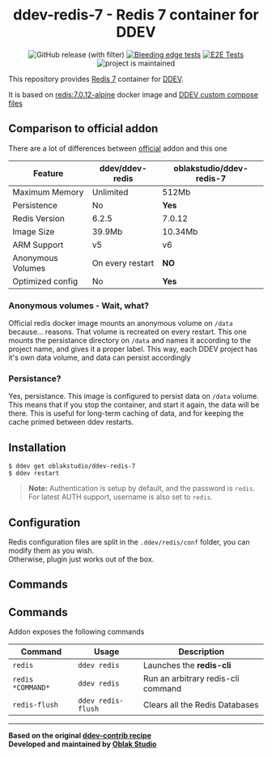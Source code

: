 <div align="center">

# ddev-redis-7 - Redis 7 container for DDEV

![GitHub release (with filter)](https://img.shields.io/github/v/release/oblakstudio/ddev-redis-7)
[![Bleeding edge tests](https://github.com/oblakstudio/ddev-redis-7/actions/workflows/test_bleeding_edge.yml/badge.svg)](https://github.com/oblakstudio/ddev-redis-7/actions/workflows/test_bleeding_edge.yml)
[![E2E Tests](https://github.com/oblakstudio/ddev-redis-7/actions/workflows/test_stable.yml/badge.svg?event=push)](https://github.com/oblakstudio/ddev-redis-7/actions/workflows/tests.yml)
![project is maintained](https://img.shields.io/maintenance/yes/2024.svg)

</div>

This repository provides [Redis 7](https://redis.com) container for [DDEV](https://ddev.readthedocs.io/).

It is based on [redis:7.0.12-alpine](https://hub.docker.com/layers/library/redis/7.0.12-alpine/images/sha256-336ff85d67e89689913130cd7334d5eb67783d0e94362c6ce76314161aa1f0fd?context=explore) docker image and [DDEV custom compose files](https://ddev.readthedocs.io/en/stable/users/extend/custom-compose-files/)

## Comparison to official addon

There are a lot of differences between [official](https://github.com/ddev/ddev-redis) addon and this one

| Feature           | ddev/ddev-redis  | oblakstudio/ddev-redis-7 |
|-------------------|------------------|--------------------------|
| Maximum Memory    | Unlimited        | 512Mb                    |
| Persistence       | No               | **Yes**                  |
| Redis Version     | 6.2.5            | 7.0.12                   |
| Image Size        | 39.9Mb           | 10.34Mb                  |
| ARM Support       | v5               | v6                       |
| Anonymous Volumes | On every restart | **NO**                   |
| Optimized config  | No               | **Yes**                  |

### Anonymous volumes - Wait, what?

Official redis docker image mounts an anonymous volume on `/data` because... reasons. That volume is recreated on every restart. This one mounts the persistance directory on `/data` and names it according to the project name, and gives it a proper label. This way, each DDEV project has it's own data volume, and data can persist accordingly

### Persistance?

Yes, persistance. This image is configured to persist data on `/data` volume. This means that if you stop the container, and start it again, the data will be there. This is useful for long-term caching of data, and for keeping the cache primed between ddev restarts.

## Installation

```
$ ddev get oblakstudio/ddev-redis-7
$ ddev restart
```

>**Note:** Authentication is setup by default, and the password is `redis`. For latest AUTH support, username is also set to `redis`.


## Configuration

Redis configuration files are split in the `.ddev/redis/conf` folder, you can modify them as you wish.  
Otherwise, plugin just works out of the box.

## Commands

## Commands

Addon exposes the following commands

| Command            | Usage             | Description                        |
|-------------------|--------------------|------------------------------------|
| `redis`           | `ddev redis`       | Launches the **redis-cli**         |
| `redis *COMMAND*` | `ddev redis`       | Run an arbitrary redis-cli command |
| `redis-flush`     | `ddev redis-flush` | Clears all the Redis Databases     |
___

**Based on the original [ddev-contrib recipe](https://github.com/ddev/ddev-contrib/tree/master/docker-compose-services/mongodb)**  
**Developed and maintained by [Oblak Studio](https://github.com/oblakstudio)**
